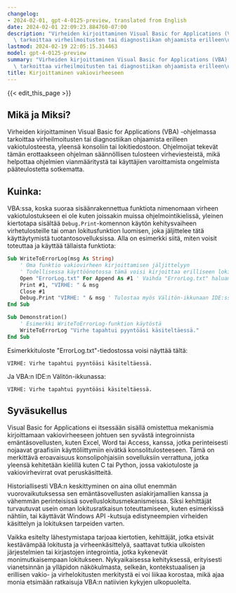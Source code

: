 ```yaml
---
changelog:
- 2024-02-01, gpt-4-0125-preview, translated from English
date: 2024-02-01 22:09:23.884760-07:00
description: "Virheiden kirjoittaminen Visual Basic for Applications (VBA) -ohjelmassa\
  \ tarkoittaa virheilmoitusten tai diagnostiikan ohjaamista erilleen\u2026"
lastmod: 2024-02-19 22:05:15.314463
model: gpt-4-0125-preview
summary: "Virheiden kirjoittaminen Visual Basic for Applications (VBA) -ohjelmassa\
  \ tarkoittaa virheilmoitusten tai diagnostiikan ohjaamista erilleen\u2026"
title: Kirjoittaminen vakiovirheeseen
---
```


{{< edit_this_page >}}

## Mikä ja Miksi?

Virheiden kirjoittaminen Visual Basic for Applications (VBA) -ohjelmassa tarkoittaa virheilmoitusten tai diagnostiikan ohjaamista erilleen vakiotulosteesta, yleensä konsoliin tai lokitiedostoon. Ohjelmoijat tekevät tämän erottaakseen ohjelman säännöllisen tulosteen virheviesteistä, mikä helpottaa ohjelmien vianmääritystä tai käyttäjien varoittamista ongelmista pääteulostetta sotkematta.

## Kuinka:

VBA:ssa, koska suoraa sisäänrakennettua funktiota nimenomaan virheen vakiotulostukseen ei ole kuten joissakin muissa ohjelmointikielissä, yleinen kiertotapa sisältää `Debug.Print`-komennon käytön kehitysvaiheen virhetulosteille tai oman lokitusfunktion luomisen, joka jäljittelee tätä käyttäytymistä tuotantosovelluksissa. Alla on esimerkki siitä, miten voisit toteuttaa ja käyttää tällaista funktiota:

```vb
Sub WriteToErrorLog(msg As String)
    ' Oma funktio vakiovirheen kirjoittamisen jäljittelyyn
    ' Todellisessa käyttöönotossa tämä voisi kirjoittaa erilliseen lokitiedostoon tai omistettuun debuggausikkunaan
    Open "ErrorLog.txt" For Append As #1 ' Vaihda "ErrorLog.txt" haluamaksesi lokitiedostopoluksi
    Print #1, "VIRHE: " & msg
    Close #1
    Debug.Print "VIRHE: " & msg ' Tulostaa myös Välitön-ikkunaan IDE:ssä kehittäjän virheenjäljitykseen
End Sub

Sub Demonstration()
    ' Esimerkki WriteToErrorLog-funktion käytöstä
    WriteToErrorLog "Virhe tapahtui pyyntöäsi käsiteltäessä."
End Sub
```

Esimerkkituloste "ErrorLog.txt"-tiedostossa voisi näyttää tältä:
```
VIRHE: Virhe tapahtui pyyntöäsi käsiteltäessä.
```

Ja VBA:n IDE:n Välitön-ikkunassa:
```
VIRHE: Virhe tapahtui pyyntöäsi käsiteltäessä.
```

## Syväsukellus

Visual Basic for Applications ei itsessään sisällä omistettua mekanismia kirjoittamaan vakiovirheeseen johtuen sen syvästä integroinnista emäntäsovellusten, kuten Excel, Word tai Access, kanssa, jotka perinteisesti nojaavat graafisiin käyttöliittymiin eivätkä konsolitulosteeseen. Tämä on merkittävä eroavaisuus konsolipohjaisiin sovelluksiin verrattuna, jotka yleensä kehitetään kielillä kuten C tai Python, jossa vakiotuloste ja vakiovirhevirrat ovat peruskäsitteitä.

Historiallisesti VBA:n keskittyminen on aina ollut enemmän vuorovaikutuksessa sen emäntäsovellusten asiakirjamallien kanssa ja vähemmän perinteisissä sovelluslokitusmekanismeissa. Siksi kehittäjät turvautuvat usein oman lokitusratkaisun toteuttamiseen, kuten esimerkissä nähtiin, tai käyttävät Windows API -kutsuja edistyneempien virheiden käsittelyn ja lokituksen tarpeiden varten.

Vaikka esitelty lähestymistapa tarjoaa kiertotien, kehittäjät, jotka etsivät kestävämpää lokitusta ja virheenkäsittelyä, saattavat tutkia ulkoisten järjestelmien tai kirjastojen integrointia, jotka kykenevät monimutkaisempaan lokitukseen. Nykyaikaisessa kehityksessä, erityisesti vianetsinnän ja ylläpidon näkökulmasta, selkeän, kontekstuaalisen ja erillisen vakio- ja virhelokitusten merkitystä ei voi liikaa korostaa, mikä ajaa monia etsimään ratkaisuja VBA:n natiivien kykyjen ulkopuolelta.
